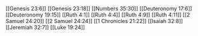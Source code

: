 [[Genesis 23:6]]
[[Genesis 23:18]]
[[Numbers 35:30]]
[[Deuteronomy 17:6]]
[[Deuteronomy 19:15]]
[[Ruth 4:1]]
[[Ruth 4:4]]
[[Ruth 4:9]]
[[Ruth 4:11]]
[[2 Samuel 24:20]]
[[2 Samuel 24:24]]
[[1 Chronicles 21:22]]
[[Isaiah 32:8]]
[[Jeremiah 32:7]]
[[Luke 19:24]]
